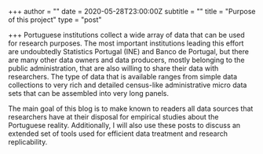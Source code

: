 +++
author = ""
date = 2020-05-28T23:00:00Z
subtitle = ""
title = "Purpose of this project"
type = "post"

+++
Portuguese institutions collect a wide array of data that can be used for research purposes. The most important institutions leading this effort are undoubtedly Statistics Portugal (INE) and Banco de Portugal, but there are many other data owners and data producers, mostly belonging to the public administration, that are also willing to share their data with researchers. The type of data that is available ranges from simple data collections to very rich and detailed census-like administrative micro data sets that can be assembled into very long panels.

The main goal of this blog is to make known to readers all data sources that researchers have at their disposal for empirical studies about the Portuguese reality. Additionally, I will also use these posts to discuss an extended set of tools used for efficient data treatment and research replicability.